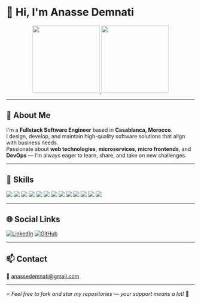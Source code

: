# 👋 Hi, I'm Anasse Demnati

<div align="center">
  <a href="https://github.com/Anassedemnati">
    <img height="180em" src="https://github-readme-stats.vercel.app/api?username=Anassedemnati&show_icons=true&theme=radical&include_all_commits=true&count_private=true" />
    <img height="180em" src="https://github-readme-stats.vercel.app/api/top-langs/?username=Anassedemnati&layout=compact&theme=radical" />
  </a>
</div>

---

## 📍 About Me
I'm a **Fullstack Software Engineer** based in **Casablanca, Morocco**.  
I design, develop, and maintain high-quality software solutions that align with business needs.  
Passionate about **web technologies**, **microservices**, **micro frontends**, and **DevOps** — I’m always eager to learn, share, and take on new challenges.

---

## 💼 Skills
![](https://img.shields.io/badge/Azure_DevOps_Server-blue?style=for-the-badge&logo=azuredevops)
![](https://img.shields.io/badge/MongoDB-green?style=for-the-badge&logo=mongodb)
![](https://img.shields.io/badge/Angular-red?style=for-the-badge&logo=angular)
![](https://img.shields.io/badge/xUnit-lightgrey?style=for-the-badge&logo=xunit)
![](https://img.shields.io/badge/Jest-C21325?style=for-the-badge&logo=jest)
![](https://img.shields.io/badge/Domain_Driven_Design-DDD?style=for-the-badge)
![](https://img.shields.io/badge/Microservices-000?style=for-the-badge)
![](https://img.shields.io/badge/BFF-blue?style=for-the-badge)
![](https://img.shields.io/badge/Docker-2496ED?style=for-the-badge&logo=docker)
![](https://img.shields.io/badge/Microsoft_Azure-0089D6?style=for-the-badge&logo=microsoftazure)
![](https://img.shields.io/badge/ASP.NET_Core-512BD4?style=for-the-badge&logo=dotnet)
![](https://img.shields.io/badge/Microsoft_SQL_Server-CC2927?style=for-the-badge&logo=microsoftsqlserver)
![](https://img.shields.io/badge/React.js-61DAFB?style=for-the-badge&logo=react)

---

## 🌐 Social Links
[![LinkedIn](https://img.shields.io/badge/LinkedIn-Anasse_Demnati-blue?style=flat-square&logo=linkedin)](https://www.linkedin.com/in/anassedemnati/)
[![GitHub](https://img.shields.io/badge/GitHub-Anassedemnati-black?style=flat-square&logo=github)](https://github.com/Anassedemnati)

---

## 📫 Contact
📧 [anassedemnati@gmail.com](mailto:anassedemnati@gmail.com)

---

⭐️ *Feel free to fork and star my repositories — your support means a lot!* 🚀
